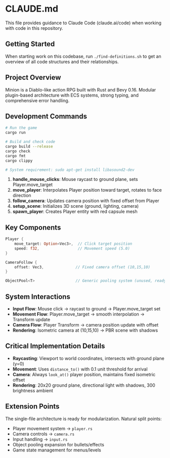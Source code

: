 # CLAUDE.md

This file provides guidance to Claude Code (claude.ai/code) when working with code in this repository.

## Getting Started
When starting work on this codebase, run `./find-definitions.sh` to get an overview of all code structures and their relationships.

## Project Overview
Minion is a Diablo-like action RPG built with Rust and Bevy 0.16. Modular plugin-based architecture with ECS systems, strong typing, and comprehensive error handling.

## Development Commands
```bash
# Run the game
cargo run

# Build and check code
cargo build --release
cargo check
cargo fmt
cargo clippy

# System requirement: sudo apt-get install libasound2-dev
```

1. **handle_mouse_clicks**: Mouse raycast to ground plane, sets Player.move_target
2. **move_player**: Interpolates Player position toward target, rotates to face direction  
3. **follow_camera**: Updates camera position with fixed offset from Player
4. **setup_scene**: Initializes 3D scene (ground, lighting, camera) 
5. **spawn_player**: Creates Player entity with red capsule mesh

## Key Components
```rust
Player {
    move_target: Option<Vec3>,  // Click target position
    speed: f32,                 // Movement speed (5.0)
}

CameraFollow {
    offset: Vec3,              // Fixed camera offset (10,15,10)
}

ObjectPool<T>                  // Generic pooling system (unused, ready for projectiles)
```

## System Interactions
- **Input Flow**: Mouse click → raycast to ground → Player.move_target set
- **Movement Flow**: Player.move_target → smooth interpolation → Transform update
- **Camera Flow**: Player Transform → camera position update with offset
- **Rendering**: Isometric camera at (10,15,10) → PBR scene with shadows

## Critical Implementation Details
- **Raycasting**: Viewport to world coordinates, intersects with ground plane (y=0)
- **Movement**: Uses `distance_to()` with 0.1 unit threshold for arrival
- **Camera**: Always `look_at()` player position, maintains fixed isometric offset
- **Rendering**: 20x20 ground plane, directional light with shadows, 300 brightness ambient

## Extension Points
The single-file architecture is ready for modularization. Natural split points:
- Player movement system → `player.rs`
- Camera controls → `camera.rs` 
- Input handling → `input.rs`
- Object pooling expansion for bullets/effects
- Game state management for menus/levels